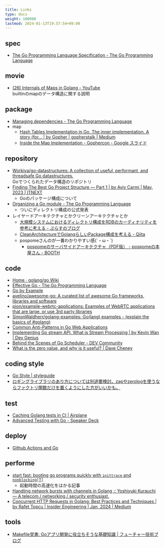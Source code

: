 ```yaml
---
title: Links
type: docs
weight: 100000
lastmod: 2024-01-13T19:57:54+09:00
---
```


## spec

- [The Go Programming Language Specification - The Go Programming Language](https://go.dev/ref/spec)

## movie

- [(26) Internals of Maps in Golang - YouTube](https://www.youtube.com/watch?v=ACQs6mdylxo)  
  builtinのmapのデータ構造に関する説明  

## package

- [Managing dependencies - The Go Programming Language](https://go.dev/doc/modules/managing-dependencies)
- map
  - [Hash Tables Implementation in Go. The inner implementation. A story (for… | by Gopher | gopherstalk | Medium](https://medium.com/kalamsilicon/hash-tables-implementation-in-go-48c165c54553)
  - [Inside the Map Implementation - Gophercon - Google スライド](https://docs.google.com/presentation/d/1CxamWsvHReswNZc7N2HMV7WPFqS8pvlPVZcDegdC_T4/edit#slide=id.g14067a566a_0_79)

## repository

- [Workiva/go-datastructures: A collection of useful, performant, and threadsafe Go datastructures.](https://github.com/Workiva/go-datastructures)  
  Goでつくられたデータ構造のリポジトリ  
- [Finding The Best Go Project Structure — Part 1 | by Aviv Carmi | May, 2023 | ITNEXT](https://itnext.io/finding-the-best-go-project-structure-part-1-5290bc1d869d)
  - Goのパッケージ構成について
- [Organizing a Go module - The Go Programming Language](https://go.dev/doc/modules/layout)
  - ついにディレクトリ構成の公式発表
- レイヤードアーキテクチャとかクリーンアーキテクチャとか
  - [大規模システムにおけるディレクトリ構成をRDBのカーディナリティを参考に考える - ぷらすのブログ](https://blog.p1ass.com/posts/directory-structure/)
  - [CleanArchitectureでGolangらしいPackage構成を考える - Qiita](https://qiita.com/inosy22/items/ce4a6ea7545c5cefd24b)
  - pospomeさんのが一番わかりやすい感(´・ω・`)
    - [pospomeのサーバサイドアーキテクチャ（PDF版） - pospomeの本屋さん - BOOTH](https://booth.pm/ja/items/1045782)

## code

- [Home · golang/go Wiki](https://github.com/golang/go/wiki)
- [Effective Go - The Go Programming Language](https://go.dev/doc/effective_go)
- [Go by Example](https://oohira.github.io/gobyexample-jp/)
- [avelino/awesome-go: A curated list of awesome Go frameworks, libraries and software](https://github.com/avelino/awesome-go)
- [pion/example-webrtc-applications: Examples of WebRTC applications that are large, or use 3rd party libraries](https://github.com/pion/example-webrtc-applications)
- [SimonWaldherr/golang-examples: Go(lang) examples - (explain the basics of #golang)](https://github.com/SimonWaldherr/golang-examples)
- [Common Anti-Patterns in Go Web Applications](https://threedots.tech/post/common-anti-patterns-in-go-web-applications/)
- [Implementing Go stream API. What is Stream Processing | by Kevin Wan | Dev Genius](https://blog.devgenius.io/implementing-go-stream-api-a74a6156ac35)
- [Behind the Scenes of Go Scheduler - DEV Community](https://dev.to/sourikghosh/behind-the-scenes-of-go-scheduler-1hdi?utm_source=dormosheio&utm_campaign=dormosheio)
- [What is the zero value, and why is it useful? | Dave Cheney](https://dave.cheney.net/2013/01/19/what-is-the-zero-value-and-why-is-it-useful)

## coding style

- [Go Style | styleguide](https://google.github.io/styleguide/go/)
- [ロギングライブラリのあり方については別途要検討。zapやzerologを使うならファクトリ関数だけを置くようにした方がいいかも。](https://gist.github.com/taichi/8c214eeec8e66e0edc6f733a22180d8a)

## test

- [Caching Golang tests in CI | Airplane](https://www.airplane.dev/blog/caching-golang-tests-in-ci)
- [Advanced Testing with Go - Speaker Deck](https://speakerdeck.com/mitchellh/advanced-testing-with-go?slide=33)

## deploy

- [Github Actions and Go](https://olegk.dev/github-actions-and-go)

## performe

- [start fast: booting go programs quickly with `inittrace` and `nonblocking[T]`](https://eblog.fly.dev/startfast.html)
  - 起動時間の高速化をはかる記事
- [Handling network bursts with channels in Golang :: Yoshiyuki Kurauchi — A telecom / networking / security enthusiast.](https://wmnsk.com/posts/20190618_throttling-bursts-in-go/)
- [Concurrent HTTP Requests in Golang: Best Practices and Techniques | by Rafet Topcu | Insider Engineering | Jan, 2024 | Medium](https://medium.com/insiderengineering/concurrent-http-requests-in-golang-best-practices-and-techniques-f667e5a19dea)

## tools

- [Makefile覚書: Goアプリ開発に役立ちそうな基礎知識 | フューチャー技術ブログ](https://future-architect.github.io/articles/20231012a/)
